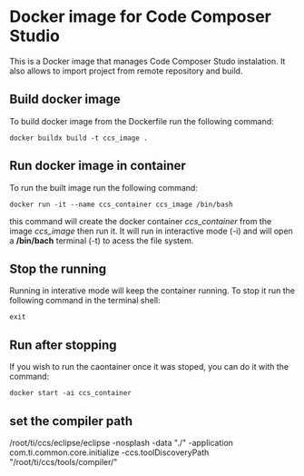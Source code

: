 # Docker image for Code Composer Studio
This is a Docker image that manages Code Composer Studo instalation. It also allows to import project from remote repository and build.

## Build docker image
To build docker image from the Dockerfile run the following command:
``````
docker buildx build -t ccs_image .
``````

## Run docker image in container
To run the built image run the following command:
``````
docker run -it --name ccs_container ccs_image /bin/bash
``````
this command will create the docker container *ccs_container* from the image *ccs_image* then run it.
It will run in interactive mode (-i) and will open a **/bin/bach** terminal (-t) to acess the file system.

## Stop the running
Running in interative mode will keep the container running. To stop it run the following command in the terminal shell:
``````
exit
``````

## Run after stopping 
If you wish to run the caontainer once it was stoped, you can do it with the command:
``````
docker start -ai ccs_container
``````

## set the compiler path

/root/ti/ccs/eclipse/eclipse -nosplash -data "./" -application com.ti.common.core.initialize -ccs.toolDiscoveryPath "/root/ti/ccs/tools/compiler/"
